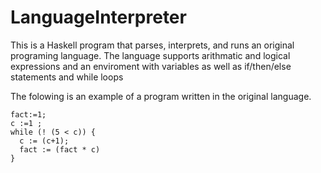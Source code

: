 # LanguageInterpreter
This is a Haskell program that parses, interprets, and runs an original programing language. The language supports arithmatic and logical expressions and an enviroment with variables as well as if/then/else statements and while loops


The folowing is an example of a program written in the original language.
```
fact:=1;
c :=1 ;
while (! (5 < c)) {
  c := (c+1);
  fact := (fact * c) 
}
```
